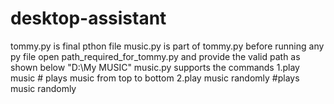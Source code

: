 # desktop-assistant
tommy.py is final pthon file
music.py is part of tommy.py
before running any py file open path_required_for_tommy.py and provide the valid path as shown below
"D:\\My MUSIC"
music.py supports the commands
1.play music  # plays music from top to bottom
2.play music randomly #plays music randomly
